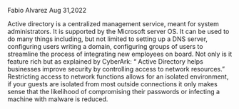 Fabio Alvarez
Aug 31,2022

Active directory is a centralized management service, meant for system administrators. It is supported by the Microsoft server OS. 
It can be used to do many things including, but not limited to setting up a DNS server, configuring users writing a domain, configuring groups of users to streamline the process of integrating new employees on board.
Not only is it feature rich but as explained by CyberArk: “ Active Directory helps businesses improve security by controlling access to network resources.” Restricting access to network functions allows for an isolated environment, if your guests are isolated from most outside connections it only makes sense that the likelihood of compromising their passwords or infecting a machine with malware is reduced.
